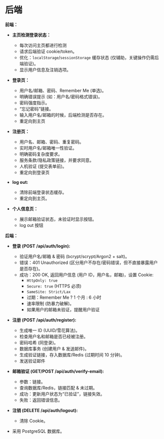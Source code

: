 # 后端

**前端：**

- **主页检测登录状态：**
  - 每次访问主页都进行检测
  - 请求后端验证 cookie/token。
  - 优化：`localStorage`/`sessionStorage` 缓存状态 (仅辅助，关键操作仍需后端验证)。
  - 显示用户信息及注销选项。

- **登录页：**
  - 用户名/邮箱、密码、Remember Me (单选)。
  - 明确错误提示 (如：用户名/密码格式错误)。
  - 密码强度指示。
  - “忘记密码”链接。
  - 输入用户名/邮箱的时候，后端检测是否存在。
  - 重定向到主页

- **注册页：**
  - 用户名、邮箱、密码、重复密码。
  - 实时用户名/邮箱唯一性验证。
  - 明确密码复杂度要求。
  - 服务条款/隐私政策链接，并要求同意。
  - 人机验证 (提交表单前)。
  - 重定向到登录页

- **log out:**
  - 清除前端登录状态缓存。
  - 重定向到主页。

- **个人信息页：**
  - 展示邮箱验证状态，未验证时显示按钮。
  - log out 按钮

**后端：**

- **登录 (POST /api/auth/login):**
  - 验证用户名/邮箱 & 密码 (bcrypt/scrypt/Argon2 + salt)。
  - 错误：401 Unauthorized (区分用户不存在/密码错误，但不直接暴露用户是否存在)。
  - 成功：200 OK, 返回用户信息 (用户 ID，用户名，邮箱)，设置 Cookie:
    - `HttpOnly: true`
    - `Secure: true` (HTTPS 必须)
    - `SameSite: Strict/Lax`
    - 过期：Remember Me ? 1 个月 : 6 小时
    - 速率限制 (防暴力破解)。
    - 如果用户的邮箱未验证，提醒用户验证

- **注册 (POST /api/auth/register):**
  - 生成唯一 ID (UUID/雪花算法)。
  - 检查用户名和邮箱是否已经被注册。
  - 密码哈希 (同登录)。
  - 数据库事务 (创建用户 & 发送邮件)。
  - 生成验证链接，存入数据库/Redis (过期时间 10 分钟)。
  - 发送验证邮件

- **邮箱验证 (GET/POST /api/auth/verify-email):**
  - 参数：链接。
  - 查询数据库/Redis，链接匹配 & 未过期。
  - 成功：更新用户状态为“已验证”，链接失效。
  - 失败：返回错误信息。

- **注销 (DELETE /api/auth/logout):**
  - 清除 Cookie。

- 采用 PostgreSQL 数据库。
